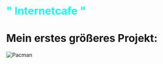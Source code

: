 # <span style="color: cyan;">" Internetcafe "</span>
# Mein erstes größeres Projekt:

![Pacman](/Users/neo/Downloads/pacman-149704_1280.webp)


